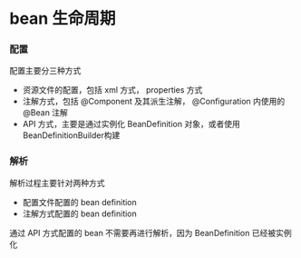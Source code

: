 # bean 生命周期

### 配置

配置主要分三种方式

- 资源文件的配置，包括 xml 方式， properties 方式
- 注解方式，包括 @Component 及其派生注解， @Configuration 内使用的 @Bean 注解
- API 方式，主要是通过实例化 BeanDefinition 对象，或者使用 BeanDefinitionBuilder构建


### 解析

解析过程主要针对两种方式

- 配置文件配置的 bean definition
- 注解方式配置的 bean definition

通过 API 方式配置的 bean 不需要再进行解析，因为 BeanDefinition 已经被实例化